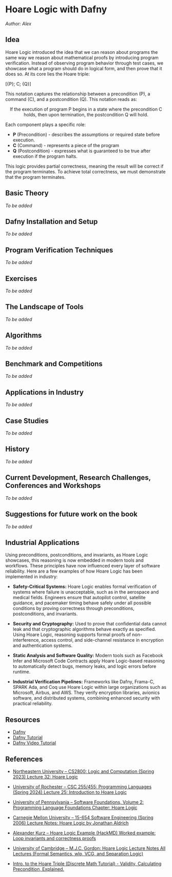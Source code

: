# Hoare Logic with Dafny

*Author: Alex*

## Idea

Hoare Logic introduced the idea that we can reason about programs the same way we reason about mathematical proofs by introducing program verification. Instead of observing program behavior through test cases, we showcase what a program should do in logical form, and then prove that it does so. At its core lies the Hoare triple:

[{P}; C; {Q}]

This notation captures the relationship between a precondition (P), a command (C), and a postcondition (Q). This notation reads as:

<p align="center"> If the execution of program P begins in a state where the precondition C holds, then upon termination, the postcondition Q will hold. </p>

Each component plays a specific role:
- **P** (Precondition) - describes the assumptions or required state before execution.
- **C** (Command) - represents a piece of the program
- **Q** (Postcondition) - expresses what is guaranteed to be true after execution if the program halts.

This logic provides partial correctness, meaning the result will be correct if the program terminates. To achieve​​ total correctness, we must demonstrate that the program terminates. 

## Basic Theory

*To be added*

## Dafny Installation and Setup

*To be added*

## Program Verification Techniques

*To be added*

## Exercises

*To be added*

## The Landscape of Tools

*To be added*

## Algorithms

*To be added*

## Benchmark and Competitions

*To be added*

## Applications in Industry

*To be added*

## Case Studies

*To be added*

## History

*To be added*

## Current Development, Research Challenges, Conferences and Workshops

*To be added*

## Suggestions for future work on the book

*To be added*

## Industrial Applications

Using preconditions, postconditions, and invariants, as Hoare Logic showcases, this reasoning is now embedded in modern tools and workflows. These principles have now influenced every layer of software reliability. Here are a few examples of how Hoare Logic has been implemented in industry:

- **Safety-Critical Systems:**
Hoare Logic enables formal verification of systems where failure is unacceptable, such as in the aerospace and medical fields. Engineers ensure that autopilot control, satellite guidance, and pacemaker timing behave safely under all possible conditions by proving correctness through preconditions, postconditions, and invariants.


- **Security and Cryptography:**
Used to prove that confidential data cannot leak and that cryptographic algorithms behave exactly as specified. Using Hoare Logic, reasoning supports formal proofs of non-interference, access control, and side-channel resistance in encryption and authentication systems.


- **Static Analysis and Software Quality:**
Modern tools such as Facebook Infer and Microsoft Code Contracts apply Hoare Logic-based reasoning to automatically detect bugs, memory leaks, and logic errors before runtime.


- **Industrial Verification Pipelines:**
Frameworks like Dafny, Frama-C, SPARK Ada, and Coq use Hoare Logic within large organizations such as Microsoft, Airbus, and AWS. They verify encryption libraries, avionics software, and distributed systems, combining enhanced security with practical reliability.

## Resources

- [Dafny](https://github.com/dafny-lang/dafny)
- [Dafny Tutorial](https://dafny.org/dafny/OnlineTutorial/guide)
- [Dafny Video Tutorial](https://www.youtube.com/watch?v=oLS_y842fMc)

## References

- [Northeastern University – CS2800: Logic and Computation (Spring 2023) Lecture 32: Hoare Logic](https://course.ccs.neu.edu/cs2800sp23/l32.html)

- [University of Rochester – CSC 255/455: Programming Languages (Spring 2024) Lecture 25: Introduction to Hoare Logic](https://www.cs.rochester.edu/~spai4/courses/csc-255-455/spring-2024/static/25-intro-hoare-logic.pdf)

- [University of Pennsylvania – Software Foundations, Volume 2: Programming Language Foundations Chapter: Hoare Logic](https://softwarefoundations.cis.upenn.edu/plf-current/Hoare.html)

- [Carnegie Mellon University – 15-654 Software Engineering (Spring 2006) Lecture Notes: Hoare Logic by Jonathan Aldrich](https://www.cs.cmu.edu/~aldrich/courses/654-sp06/notes/3-hoare-notes.pdf)

- [Alexander Kurz – Hoare Logic Example (HackMD) Worked example: Loop invariants and correctness proofs](https://hackmd.io/@alexhkurz/Hy135C2tH)

- [University of Cambridge – M.J.C. Gordon: Hoare Logic Lecture Notes All Lectures (Formal Semantics, wlp, VCG, and Separation Logic)](https://www.cl.cam.ac.uk/archive/mjcg/HoareLogic/Lectures/AllLectures.pdf)

- [Intro. to the Hoare Triple (Discrete Math Tutorial) - Validity, Calculating Precondition, Explained.](https://www.youtube.com/watch?v=-Bs2Uy3zGsw)
